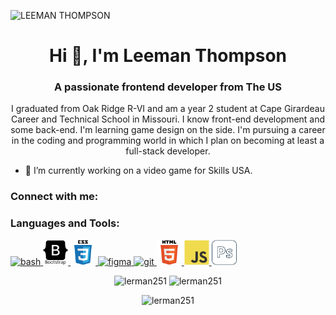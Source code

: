 
![LEEMAN THOMPSON](https://github.com/lerman251/lerman251/assets/63618979/a89a39b2-b53e-4c9e-b2b7-a5fb7579a6c4)





<h1 align="center">Hi 👋, I'm Leeman Thompson</h1>
<h3 align="center">A passionate frontend developer from The US</h3>
<p align="center">I graduated from Oak Ridge R-VI and am a year 2 student at Cape Girardeau Career and Technical School in Missouri. I know front-end development and some back-end. I'm learning game design on the side. I'm pursuing a career in the coding and programming world in which I plan on becoming at least a full-stack developer.</p>

- 🔭 I’m currently working on a video game for Skills USA.

<h3 align="left">Connect with me:</h3>
<p align="left">
</p>

<h3 align="left">Languages and Tools:</h3>
<p align="left"> <a href="https://www.gnu.org/software/bash/" target="_blank" rel="noreferrer"> <img src="https://www.vectorlogo.zone/logos/gnu_bash/gnu_bash-icon.svg" alt="bash" width="40" height="40"/> </a> <a href="https://getbootstrap.com" target="_blank" rel="noreferrer"> <img src="https://raw.githubusercontent.com/devicons/devicon/master/icons/bootstrap/bootstrap-plain-wordmark.svg" alt="bootstrap" width="40" height="40"/> </a> <a href="https://www.w3schools.com/css/" target="_blank" rel="noreferrer"> <img src="https://raw.githubusercontent.com/devicons/devicon/master/icons/css3/css3-original-wordmark.svg" alt="css3" width="40" height="40"/> </a> <a href="https://www.figma.com/" target="_blank" rel="noreferrer"> <img src="https://www.vectorlogo.zone/logos/figma/figma-icon.svg" alt="figma" width="40" height="40"/> </a> <a href="https://git-scm.com/" target="_blank" rel="noreferrer"> <img src="https://www.vectorlogo.zone/logos/git-scm/git-scm-icon.svg" alt="git" width="40" height="40"/> </a> <a href="https://www.w3.org/html/" target="_blank" rel="noreferrer"> <img src="https://raw.githubusercontent.com/devicons/devicon/master/icons/html5/html5-original-wordmark.svg" alt="html5" width="40" height="40"/> </a> <a href="https://developer.mozilla.org/en-US/docs/Web/JavaScript" target="_blank" rel="noreferrer"> <img src="https://raw.githubusercontent.com/devicons/devicon/master/icons/javascript/javascript-original.svg" alt="javascript" width="40" height="40"/> </a> <a href="https://www.photoshop.com/en" target="_blank" rel="noreferrer"> <img src="https://raw.githubusercontent.com/devicons/devicon/master/icons/photoshop/photoshop-line.svg" alt="photoshop" width="40" height="40"/> </a> </p>
    <p align="center">
      <img src="https://github-readme-stats.vercel.app/api/top-langs?username=lerman251&show_icons=true&locale=en&layout=compact" alt="lerman251" />
      <img src="https://github-readme-stats.vercel.app/api?username=lerman251&show_icons=true&locale=en" alt="lerman251" />
    </p>
<p align="center"><img  src="https://github-readme-streak-stats.herokuapp.com/?user=lerman251&" alt="lerman251" /></p>
